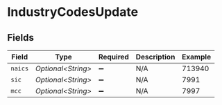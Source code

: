 # IndustryCodesUpdate


## Fields

| Field               | Type                | Required            | Description         | Example             |
| ------------------- | ------------------- | ------------------- | ------------------- | ------------------- |
| `naics`             | *Optional\<String>* | :heavy_minus_sign:  | N/A                 | 713940              |
| `sic`               | *Optional\<String>* | :heavy_minus_sign:  | N/A                 | 7991                |
| `mcc`               | *Optional\<String>* | :heavy_minus_sign:  | N/A                 | 7997                |